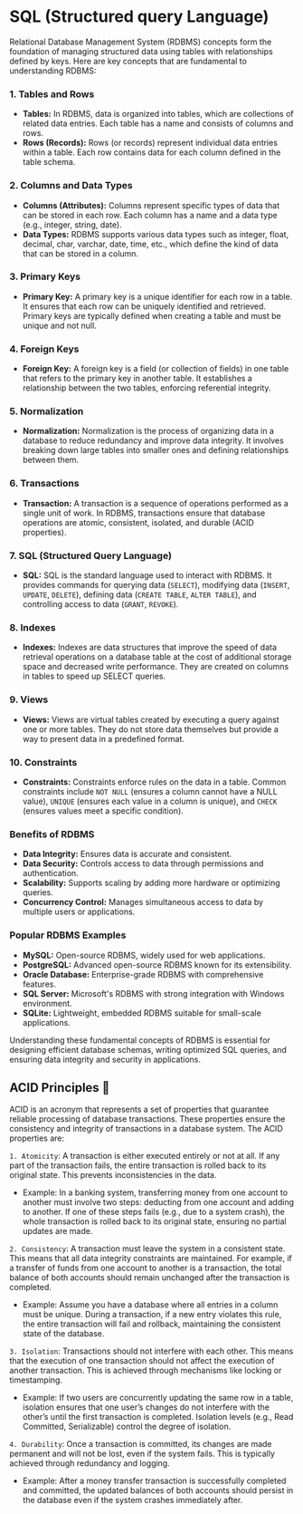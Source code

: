# SQL (Structured query Language)

Relational Database Management System (RDBMS) concepts form the foundation of managing structured data using tables with relationships defined by keys. Here are key concepts that are fundamental to understanding RDBMS:

### 1. **Tables and Rows**

- **Tables:** In RDBMS, data is organized into tables, which are collections of related data entries. Each table has a name and consists of columns and rows.
- **Rows (Records):** Rows (or records) represent individual data entries within a table. Each row contains data for each column defined in the table schema.

### 2. **Columns and Data Types**

- **Columns (Attributes):** Columns represent specific types of data that can be stored in each row. Each column has a name and a data type (e.g., integer, string, date).
- **Data Types:** RDBMS supports various data types such as integer, float, decimal, char, varchar, date, time, etc., which define the kind of data that can be stored in a column.

### 3. **Primary Keys**

- **Primary Key:** A primary key is a unique identifier for each row in a table. It ensures that each row can be uniquely identified and retrieved. Primary keys are typically defined when creating a table and must be unique and not null.

### 4. **Foreign Keys**

- **Foreign Key:** A foreign key is a field (or collection of fields) in one table that refers to the primary key in another table. It establishes a relationship between the two tables, enforcing referential integrity.

### 5. **Normalization**

- **Normalization:** Normalization is the process of organizing data in a database to reduce redundancy and improve data integrity. It involves breaking down large tables into smaller ones and defining relationships between them.

### 6. **Transactions**

- **Transaction:** A transaction is a sequence of operations performed as a single unit of work. In RDBMS, transactions ensure that database operations are atomic, consistent, isolated, and durable (ACID properties).

### 7. **SQL (Structured Query Language)**

- **SQL:** SQL is the standard language used to interact with RDBMS. It provides commands for querying data (`SELECT`), modifying data (`INSERT`, `UPDATE`, `DELETE`), defining data (`CREATE TABLE`, `ALTER TABLE`), and controlling access to data (`GRANT`, `REVOKE`).

### 8. **Indexes**

- **Indexes:** Indexes are data structures that improve the speed of data retrieval operations on a database table at the cost of additional storage space and decreased write performance. They are created on columns in tables to speed up SELECT queries.

### 9. **Views**

- **Views:** Views are virtual tables created by executing a query against one or more tables. They do not store data themselves but provide a way to present data in a predefined format.

### 10. **Constraints**

- **Constraints:** Constraints enforce rules on the data in a table. Common constraints include `NOT NULL` (ensures a column cannot have a NULL value), `UNIQUE` (ensures each value in a column is unique), and `CHECK` (ensures values meet a specific condition).

### Benefits of RDBMS

- **Data Integrity:** Ensures data is accurate and consistent.
- **Data Security:** Controls access to data through permissions and authentication.
- **Scalability:** Supports scaling by adding more hardware or optimizing queries.
- **Concurrency Control:** Manages simultaneous access to data by multiple users or applications.

### Popular RDBMS Examples

- **MySQL:** Open-source RDBMS, widely used for web applications.
- **PostgreSQL:** Advanced open-source RDBMS known for its extensibility.
- **Oracle Database:** Enterprise-grade RDBMS with comprehensive features.
- **SQL Server:** Microsoft's RDBMS with strong integration with Windows environment.
- **SQLite:** Lightweight, embedded RDBMS suitable for small-scale applications.

Understanding these fundamental concepts of RDBMS is essential for designing efficient database schemas, writing optimized SQL queries, and ensuring data integrity and security in applications.

## ACID Principles 🧪

ACID is an acronym that represents a set of properties that guarantee reliable processing of database transactions. These properties ensure the consistency and integrity of transactions in a database system. The ACID properties are:

`1. Atomicity`: A transaction is either executed entirely or not at all. If any part of the transaction fails, the entire transaction is rolled back to its original state. This prevents inconsistencies in the data.
- Example: In a banking system, transferring money from one account to another must involve two steps: deducting from one account and adding to another. If one of these steps fails (e.g., due to a system crash), the whole transaction is rolled back to its original state, ensuring no partial updates are made.

`2. Consistency`: A transaction must leave the system in a consistent state. This means that all data integrity constraints are maintained. For example, if a transfer of funds from one account to another is a transaction, the total balance of both accounts should remain unchanged after the transaction is completed.
- Example: Assume you have a database where all entries in a column must be unique. During a transaction, if a new entry violates this rule, the entire transaction will fail and rollback, maintaining the consistent state of the database.

`3. Isolation`: Transactions should not interfere with each other. This means that the execution of one transaction should not affect the execution of another transaction. This is achieved through mechanisms like locking or timestamping.
- Example: If two users are concurrently updating the same row in a table, isolation ensures that one user’s changes do not interfere with the other’s until the first transaction is completed. Isolation levels (e.g., Read Committed, Serializable) control the degree of isolation.

`4. Durability`: Once a transaction is committed, its changes are made permanent and will not be lost, even if the system fails. This is typically achieved through redundancy and logging.
- Example: After a money transfer transaction is successfully completed and committed, the updated balances of both accounts should persist in the database even if the system crashes immediately after.